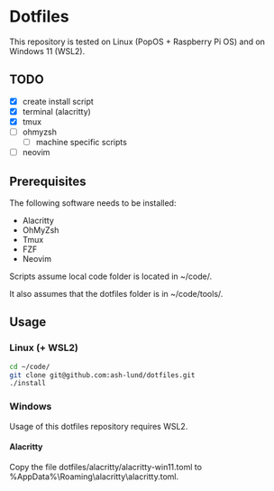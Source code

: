 # Dotfiles

This repository is tested on Linux (PopOS + Raspberry Pi OS) and on Windows 11 (WSL2).

## TODO

- [x] create install script
- [x] terminal (alacritty)
- [x] tmux
- [ ] ohmyzsh
    - [ ] machine specific scripts
- [ ] neovim

## Prerequisites

The following software needs to be installed:

- Alacritty
- OhMyZsh
- Tmux
- FZF
- Neovim

Scripts assume local code folder is located in ~/code/.

It also assumes that the dotfiles folder is in ~/code/tools/.

## Usage

### Linux (+ WSL2)

```sh
cd ~/code/
git clone git@github.com:ash-lund/dotfiles.git
./install
```

### Windows

Usage of this dotfiles repository requires WSL2.

#### Alacritty

Copy the file dotfiles/alacritty/alacritty-win11.toml to %AppData%\Roaming\alacritty\alacritty.toml.